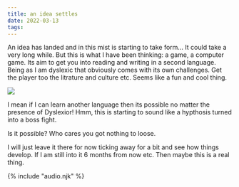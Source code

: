 ```yaml
---
title: an idea settles 
date: 2022-03-13
tags:
---
```


An idea has landed and in this mist is starting to take form... It could take a
very long while. But this is what I have been thinking: a game, a computer game.
Its aim to get you into reading and writing in a second language. Being as I am
dyslexic that obviously comes with its own challenges. Get the player too the
litrature and culture etc. Seems like a fun and cool thing.

<img src="{{  '../inTheClouds.svg' | url }}">

I mean if I can learn another language then its possible no matter the presence
of Dyslexior! Hmm, this is starting to sound like a hypthosis turned into a boss
fight.

Is it possible? Who cares you got nothing to loose.

I will just leave it there for now ticking away for a bit and see how things
develop. If I am still into it 6 months from now etc. Then maybe this is a real
thing.


<audio id="song"><source src="{{ '/posts/assets/music/twoMore.mp3' | url }}"/></audio>
<audio id="songB"><source src="{{ '/posts/assets/music/chillForMinecraft.mp3' | url }}"/></audio>
{% include "audio.njk" %}



